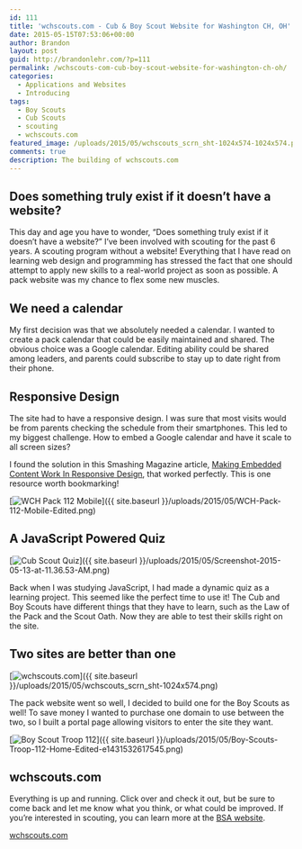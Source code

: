 ```yaml
---
id: 111
title: 'wchscouts.com - Cub & Boy Scout Website for Washington CH, OH'
date: 2015-05-15T07:53:06+00:00
author: Brandon
layout: post
guid: http://brandonlehr.com/?p=111
permalink: /wchscouts-com-cub-boy-scout-website-for-washington-ch-oh/
categories:
  - Applications and Websites
  - Introducing
tags:
  - Boy Scouts
  - Cub Scouts
  - scouting
  - wchscouts.com
featured_image: /uploads/2015/05/wchscouts_scrn_sht-1024x574-1024x574.png
comments: true
description: The building of wchscouts.com
---
```

## Does something truly exist if it doesn&#8217;t have a website?

This day and age you have to wonder, &#8220;Does something truly exist if it doesn&#8217;t have a website?&#8221; I&#8217;ve been involved with scouting for the past 6 years. A scouting program without a website! Everything that I have read on learning web design and programming has stressed the fact that one should attempt to apply new skills to a real-world project as soon as possible. A pack website was my chance to flex some new muscles.

## We need a calendar

My first decision was that we absolutely needed a calendar. I wanted to create a pack calendar that could be easily maintained and shared. The obvious choice was a Google calendar. Editing ability could be shared among leaders, and parents could subscribe to stay up to date right from their phone.<!--more-->

## Responsive Design

The site had to have a responsive design. I was sure that most visits would be from parents checking the schedule from their smartphones. This led to my biggest challenge. How to embed a Google calendar and have it scale to all screen sizes?

I found the solution in this Smashing Magazine article, [Making Embedded Content Work In Responsive Design](http://www.smashingmagazine.com/2014/02/27/making-embedded-content-work-in-responsive-design/), that worked perfectly. This is one resource worth bookmarking!

[<img class="img-rounded img-border img-md img-center" src="{{ site.baseurl }}/uploads/2015/05/WCH-Pack-112-Mobile-Edited.png?fit=448%2C694" alt="WCH Pack 112 Mobile" srcset="{{ site.baseurl }}/uploads/2015/05/WCH-Pack-112-Mobile-Edited.png?w=448 448w, {{ site.baseurl }}/uploads/2015/05/WCH-Pack-112-Mobile-Edited.png?resize=194%2C300 194w, {{ site.baseurl }}/uploads/2015/05/WCH-Pack-112-Mobile-Edited.png?resize=300%2C465 300w" sizes="(max-width: 448px) 100vw, 448px" data-recalc-dims="1" />]({{ site.baseurl }}/uploads/2015/05/WCH-Pack-112-Mobile-Edited.png)

## A JavaScript Powered Quiz

[<img class="img-rounded img-border" src="{{ site.baseurl }}/uploads/2015/05/Screenshot-2015-05-13-at-11.36.53-AM-1024x612.png?fit=640%2C383" alt="Cub Scout Quiz" srcset="{{ site.baseurl }}/uploads/2015/05/Screenshot-2015-05-13-at-11.36.53-AM.png?resize=1024%2C612 1024w, {{ site.baseurl }}/uploads/2015/05/Screenshot-2015-05-13-at-11.36.53-AM.png?resize=300%2C179 300w, {{ site.baseurl }}/uploads/2015/05/Screenshot-2015-05-13-at-11.36.53-AM.png?w=1157 1157w" sizes="(max-width: 640px) 100vw, 640px" data-recalc-dims="1" />]({{ site.baseurl }}/uploads/2015/05/Screenshot-2015-05-13-at-11.36.53-AM.png)

Back when I was studying JavaScript, I had made a dynamic quiz as a learning project. This seemed like the perfect time to use it! The Cub and Boy Scouts have different things that they have to learn, such as the Law of the Pack and the Scout Oath. Now they are able to test their skills right on the site.

## Two sites are better than one

[<img class="img-rounded" src="{{ site.baseurl }}/uploads/2015/05/wchscouts_scrn_sht-1024x574-1024x574.png?fit=640%2C359" alt="wchscouts.com" srcset="{{ site.baseurl }}/uploads/2015/05/wchscouts_scrn_sht-1024x574.png?resize=1024%2C574 1024w, {{ site.baseurl }}/uploads/2015/05/wchscouts_scrn_sht-1024x574.png?resize=300%2C168 300w" sizes="(max-width: 640px) 100vw, 640px" data-recalc-dims="1" />]({{ site.baseurl }}/uploads/2015/05/wchscouts_scrn_sht-1024x574.png)

The pack website went so well, I decided to build one for the Boy Scouts as well! To save money I wanted to purchase one domain to use between the two, so I built a portal page allowing visitors to enter the site they want.

[<img class="img-rounded" src="{{ site.baseurl }}/uploads/2015/05/Boy-Scouts-Troop-112-Home-Edited-e1431532617545-1024x287.png?fit=640%2C179" alt="Boy Scout Troop 112" srcset="{{ site.baseurl }}/uploads/2015/05/Boy-Scouts-Troop-112-Home-Edited-e1431532617545.png?resize=1024%2C287 1024w, {{ site.baseurl }}/uploads/2015/05/Boy-Scouts-Troop-112-Home-Edited-e1431532617545.png?resize=300%2C84 300w, {{ site.baseurl }}/uploads/2015/05/Boy-Scouts-Troop-112-Home-Edited-e1431532617545.png?w=1350 1350w, {{ site.baseurl }}/uploads/2015/05/Boy-Scouts-Troop-112-Home-Edited-e1431532617545.png?w=1280 1280w" sizes="(max-width: 640px) 100vw, 640px" data-recalc-dims="1" />]({{ site.baseurl }}/uploads/2015/05/Boy-Scouts-Troop-112-Home-Edited-e1431532617545.png)

## wchscouts.com

Everything is up and running. Click over and check it out, but be sure to come back and let me know what you think, or what could be improved. If you&#8217;re interested in scouting, you can learn more at the [BSA website](http://www.scouting.org/).

[wchscouts.com](http://wchscouts.com/)

&nbsp;
